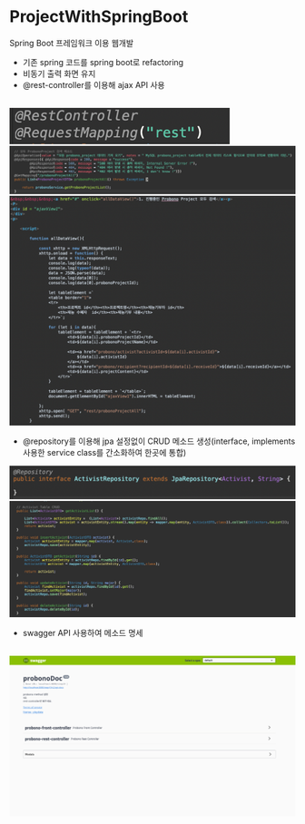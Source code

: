 # ProjectWithSpringBoot
Spring Boot 프레임워크 이용 웹개발

- 기존 spring 코드를 spring boot로 refactoring<br>
- 비동기 출력 화면 유지<br>
- @rest-controller를 이용해 ajax API 사용
<br>
<img src = "https://github.com/perfumemakes/ProjectWithSpringBoot/blob/main/step19_probonoProject/Screen%20Shot%202022-10-05%20at%207.43.46%20PM.png"> 
<img src = "https://github.com/perfumemakes/ProjectWithSpringBoot/blob/main/step19_probonoProject/Screen%20Shot%202022-10-05%20at%207.44.37%20PM.png"> 
<img src = "https://github.com/perfumemakes/ProjectWithSpringBoot/blob/main/step19_probonoProject/Screen%20Shot%202022-10-05%20at%207.47.30%20PM.png"><br><p>
  
- @repository를 이용해 jpa 설정없이 CRUD 메소드 생성(interface, implements 사용한 service class를 간소화하여 한곳에 통합)<br>
<img src = "https://github.com/perfumemakes/ProjectWithSpringBoot/blob/main/step19_probonoProject/Screen%20Shot%202022-10-05%20at%207.36.00%20PM.png"> 
<img src = "https://github.com/perfumemakes/ProjectWithSpringBoot/blob/main/step19_probonoProject/Screen%20Shot%202022-10-05%20at%207.38.31%20PM.png"><br><p>
  
- swagger API 사용하여 메소드 명세
<br>
<img src = "https://github.com/perfumemakes/ProjectWithSpringBoot/blob/main/step19_probonoProject/swagger.png">
